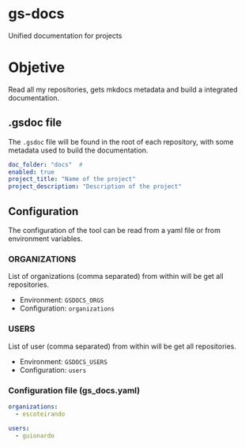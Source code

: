 # gs-docs

Unified documentation for projects

# Objetive

Read all my repositories, gets mkdocs metadata and build a integrated documentation.

## .gsdoc file

The `.gsdoc` file will be found in the root of each repository, with some metadata used to build the documentation.

```yaml .gsdoc
doc_folder: "docs"  # 
enabled: true
project_title: "Name of the project"
project_description: "Description of the project"
```

## Configuration

The configuration of the tool can be read from a yaml file or from environment variables.

### ORGANIZATIONS

List of organizations (comma separated) from within will be get all repositories. 

* Environment: `GSDOCS_ORGS` 
* Configuration: `organizations`

### USERS

List of user (comma separated) from within will be get all repositories.

* Environment: `GSDOCS_USERS`
* Configuration: `users`


### Configuration file (gs_docs.yaml)

```yaml
organizations: 
  - escoteirando

users:
  - guionardo
```



